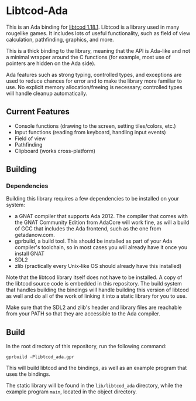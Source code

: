# Libtcod-Ada

This is an Ada binding for [libtcod 1.18.1](https://github.com/libtcod/libtcod). Libtcod
is a library used in many rougelike games. It includes lots of useful functionality,
such as field of view calculation, pathfinding, graphics, and more.

This is a thick binding to the library, meaning that the API is Ada-like and not a minimal
wrapper around the C functions (for example, most use of pointers are hidden on the Ada side).

Ada features such as strong typing, controlled types, and exceptions are used to reduce
chances for error and to make the library more familiar to use. No explicit memory
allocation/freeing is necessary; controlled types will handle cleanup automatically.

## Current Features

- Console functions (drawing to the screen, setting tiles/colors, etc.)
- Input functions (reading from keyboard, handling input events)
- Field of view
- Pathfinding
- Clipboard (works cross-platform)

## Building

### Dependencies

Building this library requires a few dependencies to be installed on your system:

- a GNAT compiler that supports Ada 2012. The compiler that comes with the GNAT
Community Edition from AdaCore will work fine, as will a build of GCC that includes the Ada
frontend, such as the one from getadanow.com.
- gprbuild, a build tool. This should be installed as part of your Ada compiler's toolchain,
so in most cases you will already have it once you install GNAT
- SDL2
- zlib (practically every Unix-like OS should already have this installed)

Note that the libtcod library itself does not have to be installed. A copy of the libtcod
source code is embedded in this repository. The build system that handles building
the bindings will handle building this version of libtcod as well and do all of the
work of linking it into a static library for you to use.

Make sure that the SDL2 and zlib's header and library files are reachable from your PATH
so that they are accessible to the Ada compiler.

## Build

In the root directory of this repository, run the following command:

```
gprbuild -Plibtcod_ada.gpr
```

This will build libtcod and the bindings, as well as an example program that uses
the bindings.

The static library will be found in the `lib/libtcod_ada` directory, while the example
program `main`, located in the object directory.
